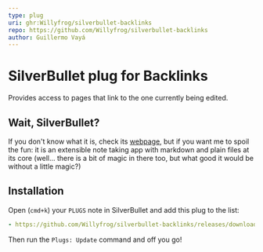 ```yaml
---
type: plug
uri: ghr:Willyfrog/silverbullet-backlinks
repo: https://github.com/Willyfrog/silverbullet-backlinks
author: Guillermo Vayá
---
```


<!-- #include [[https://raw.githubusercontent.com/Willyfrog/silverbullet-backlinks/main/README.md]] -->
# SilverBullet plug for Backlinks

Provides access to pages that link to the one currently being edited.

## Wait, SilverBullet?

If you don't know what it is, check its [webpage](https://silverbullet.md), but if
you want me to spoil the fun: it is an extensible note taking app with markdown and plain files at its core
(well... there is a bit of magic in there too, but what good it would be without a little magic?)

## Installation

Open (`cmd+k`) your `PLUGS` note in SilverBullet and add this plug to the list:

```yaml
- https://github.com/Willyfrog/silverbullet-backlinks/releases/download/v0.3/silverbullet-backlinks.plug.json
```

Then run the `Plugs: Update` command and off you go!
<!-- /include -->
